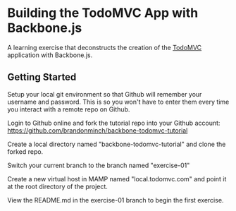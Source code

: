 # Building the TodoMVC App with Backbone.js

A learning exercise that deconstructs the creation of the [TodoMVC](http://www.todomvc.com)  application with Backbone.js.

## Getting Started

Setup your local git environment so that Github will remember your username and password. This is so you won't have to enter them every time you interact with a remote repo on Github.

Login to Github online and fork the tutorial repo into your Github account: https://github.com/brandonminch/backbone-todomvc-tutorial

Create a local directory named "backbone-todomvc-tutorial" and clone the forked repo.

Switch your current branch to the branch named "exercise-01"

Create a new virtual host in MAMP named "local.todomvc.com" and point it at the root directory of the project.

View the README.md in the exercise-01 branch to begin the first exercise.